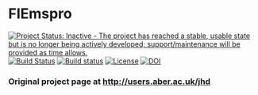 
# FIEmspro 
[![Project Status: Inactive - The project has reached a stable, usable state but is no longer being actively developed; support/maintenance will be provided as time allows.](http://www.repostatus.org/badges/0.1.0/inactive.svg)](http://www.repostatus.org/#inactive) [![Build Status](https://travis-ci.org/wilsontom/FIEmspro.svg?branch=master)](https://travis-ci.org/wilsontom/FIEmspro) [![Build status](https://ci.appveyor.com/api/projects/status/3inyx9ob77cnx5u3/branch/master?svg=true)](https://ci.appveyor.com/project/wilsontom/fiemspro/branch/master) 
[![License](https://img.shields.io/badge/license-GNU%20General%20Public%20License%20v2.0-blue.svg "GNU GPL v2.0")](https://raw.githubusercontent.com/wilsontom/FIEmspro/master/LICENSE)
[![DOI](https://zenodo.org/badge/18139/wilsontom/FIEmspro.svg)](https://zenodo.org/badge/latestdoi/18139/wilsontom/FIEmspro)

### Original project page at http://users.aber.ac.uk/jhd

